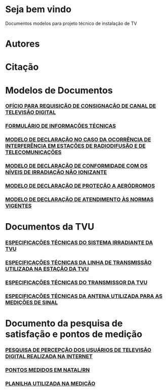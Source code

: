 # Seja bem vindo 
Documentos modelos para projeto técnico de instalação de TV 

# Autores

# Citação

# Modelos de Documentos
### [OFÍCIO PARA REQUISIÇÃO DE CONSIGNAÇÃO DE CANAL DE TELEVISÃO DIGITAL]()
### [FORMULÁRIO DE INFORMAÇÕES TÉCNICAS]()
### [MODELO DE DECLARAÇÃO NO CASO DA OCORRÊNCIA DE INTERFERÊNCIA EM ESTAÇÕES DE RADIODIFUSÃO E DE TELECOMUNICAÇÕES]()
### [MODELO DE DECLARAÇÃO DE CONFORMIDADE COM OS NÍVEIS DE IRRADIAÇÃO NÃO IONIZANTE]()
### [MODELO DE DECLARAÇÃO DE PROTEÇÃO A AERÓDROMOS]()
### [MODELO DE DECLARAÇÃO DE ATENDIMENTO ÀS NORMAS VIGENTES]()

# Documentos da TVU 
### [ESPECIFICAÇÕES TÉCNICAS DO SISTEMA IRRADIANTE DA TVU]()
### [ESPECIFICAÇÕES TÉCNICAS DA LINHA DE TRANSMISSÃO UTILIZADA NA ESTAÇÃO DA TVU]()
### [ESPECIFICAÇÕES TÉCNICAS DO TRANSMISSOR DA TVU]()
### [ESPECIFICAÇÕES TÉCNICAS DA ANTENA UTILIZADA PARA AS MEDIÇÕES DE SINAL]()

# Documento da pesquisa de satisfação e pontos de medição
### [PESQUISA DE PERCEPÇÃO DOS USUÁRIOS DE TELEVISÃO DIGITAL REALIZADA NA INTERNET]()
### [PONTOS MEDIDOS EM NATAL/RN]()
### [PLANILHA UTILIZADA NA MEDIÇÃO]()


